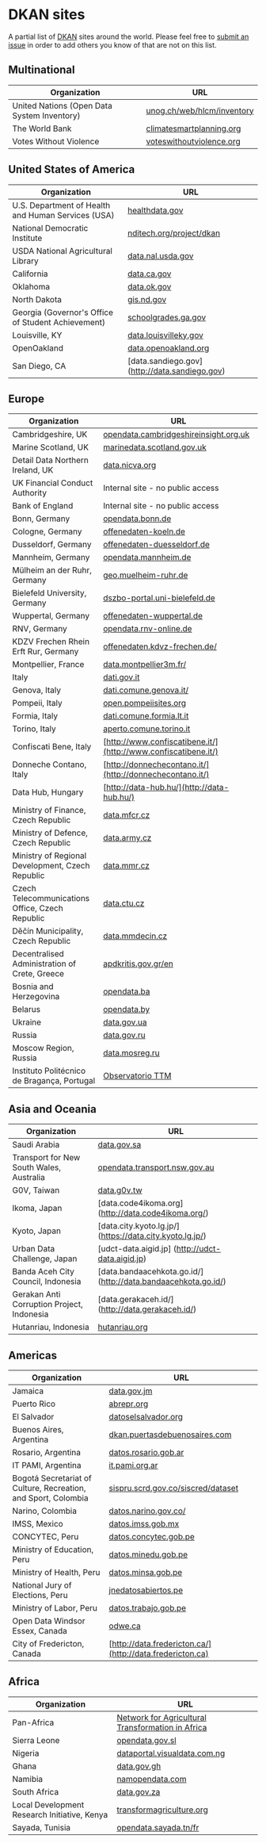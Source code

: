 # DKAN sites
A partial list of [DKAN](http://nucivic.com/dkan) sites around the world.  Please feel free to [submit an issue](https://github.com/NuCivic/dkan-sites/issues) in order to add others you know of that are not on this list.

## Multinational
| Organization        | URL           |
| ------------- | ------------- |
| United Nations (Open Data System Inventory)      | [unog.ch/web/hlcm/inventory](http://www3.unog.ch/web/hlcm/inventory/) |
| The World Bank      | [climatesmartplanning.org](http://climatesmartplanning.org) |
| Votes Without Violence | [voteswithoutviolence.org](https://www.voteswithoutviolence.org) |

## United States of America
| Organization        | URL           |
| ------------- | ------------- |
| U.S. Department of Health and Human Services (USA)      | [healthdata.gov](http://healthdata.gov) |
| National Democratic Institute      | [nditech.org/project/dkan](https://www.nditech.org/project/dkan) |
| USDA National Agricultural Library       | [data.nal.usda.gov](http://data.nal.usda.gov) |
| California      | [data.ca.gov](http://data.ca.gov) |
| Oklahoma      | [data.ok.gov](http://data.ok.gov) |
| North Dakota      | [gis.nd.gov](http://gis.nd.gov) |
| Georgia (Governor's Office of Student Achievement) | [schoolgrades.ga.gov](http://schoolgrades.ga.gov) |
| Louisville, KY | [data.louisvilleky.gov](https://data.louisvilleky.gov/) |
| OpenOakland      | [data.openoakland.org](http://data.openoakland.org) |
| San Diego, CA   | [data.sandiego.gov] (http://data.sandiego.gov) |

## Europe
| Organization        | URL           |
| ------------- | ------------- |
| Cambridgeshire, UK      | [opendata.cambridgeshireinsight.org.uk](http://opendata.cambridgeshireinsight.org.uk) |
| Marine Scotland, UK      | [marinedata.scotland.gov.uk](http://marinedata.scotland.gov.uk) |
| Detail Data Northern Ireland, UK | [data.nicva.org](http://data.nicva.org/) |
| UK Financial Conduct Authority | Internal site - no public access |
| Bank of England | Internal site - no public access |
| Bonn, Germany      | [opendata.bonn.de](http://opendata.bonn.de) |
| Cologne, Germany      | [offenedaten-koeln.de](http://www.offenedaten-koeln.de) |
| Dusseldorf, Germany | [offenedaten-duesseldorf.de](http://www.offenedaten-duesseldorf.de) |
| Mannheim, Germany | [opendata.mannheim.de](https://opendata.mannheim.de) |
| Mülheim an der Ruhr, Germany | [geo.muelheim-ruhr.de](https://geo.muelheim-ruhr.de/) |
| Bielefeld University, Germany | [dszbo-portal.uni-bielefeld.de](https://dszbo-portal.uni-bielefeld.de) |
| Wuppertal, Germany | [offenedaten-wuppertal.de](http://offenedaten-wuppertal.de) |
| RNV, Germany | [opendata.rnv-online.de](https://opendata.rnv-online.de/) |
| KDZV Frechen Rhein Erft Rur, Germany | [offenedaten.kdvz-frechen.de/](http://offenedaten.kdvz-frechen.de/) |
| Montpellier, France | [data.montpellier3m.fr/](http://data.montpellier3m.fr/) |
| Italy      | [dati.gov.it](http://dati.gov.it) |
| Genova, Italy      | [dati.comune.genova.it/](http://dati.comune.genova.it/) |
| Pompeii, Italy | [open.pompeiisites.org](http://open.pompeiisites.org) | 
| Formia, Italy | [dati.comune.formia.lt.it](http://dati.comune.formia.lt.it/) | 
| Torino, Italy | [aperto.comune.torino.it](http://aperto.comune.torino.it/) | 
| Confiscati Bene, Italy | [http://www.confiscatibene.it/](http://www.confiscatibene.it/) | 
| Donneche Contano, Italy | [http://donnechecontano.it/](http://donnechecontano.it/) | 
| Data Hub, Hungary | [http://data-hub.hu/](http://data-hub.hu/) | 
| Ministry of Finance, Czech Republic      | [data.mfcr.cz](http://data.mfcr.cz/) |
| Ministry of Defence, Czech Republic      | [data.army.cz](http://data.army.cz/) |
| Ministry of Regional Development, Czech Republic      | [data.mmr.cz](http://data.mmr.cz/) |
| Czech Telecommunications Office, Czech Republic | [data.ctu.cz](http://data.ctu.cz/) |
| Děčín Municipality, Czech Republic | [data.mmdecin.cz](http://data.mmdecin.cz/) |
| Decentralised Administration of Crete, Greece | [apdkritis.gov.gr/en](http://www.apdkritis.gov.gr/en) |
| Bosnia and Herzegovina | [opendata.ba](http://opendata.ba) | 
| Belarus | [opendata.by](http://opendata.by) |
| Ukraine      | [data.gov.ua](http://data.gov.ua/) |
| Russia      | [data.gov.ru](http://data.gov.ru/) |
| Moscow Region, Russia      | [data.mosreg.ru](http://data.mosreg.ru/) |
| Instituto Politécnico de Bragança, Portugal     | [Observatorio TTM](http://observatoriottm.ipb.pt/) 

## Asia and Oceania
| Organization        | URL           |
| ------------- | ------------- |
| Saudi Arabia | [data.gov.sa](http://data.gov.sa/) |
| Transport for New South Wales, Australia | [opendata.transport.nsw.gov.au](https://opendata.transport.nsw.gov.au/) |
|G0V, Taiwan | [data.g0v.tw](http://data.g0v.tw/) |
| Ikoma, Japan | [data.code4ikoma.org] (http://data.code4ikoma.org/) |
| Kyoto, Japan | [data.city.kyoto.lg.jp/] (https://data.city.kyoto.lg.jp/) |
| Urban Data Challenge, Japan | [udct-data.aigid.jp] (http://udct-data.aigid.jp) |
| Banda Aceh City Council, Indonesia | [data.bandaacehkota.go.id/] (http://data.bandaacehkota.go.id/) |
| Gerakan Anti Corruption Project, Indonesia | [data.gerakaceh.id/] (http://data.gerakaceh.id/) |
| Hutanriau, Indonesia      | [hutanriau.org](http://Hutanriau.org) |

## Americas
| Organization        | URL           |
| ------------- | ------------- |
| Jamaica      | [data.gov.jm](http://data.gov.jm) |
| Puerto Rico      | [abrepr.org](http://abrepr.org) |
| El Salvador      | [datoselsalvador.org](http://datoselsalvador.org) |
| Buenos Aires, Argentina      | [dkan.puertasdebuenosaires.com](http://dkan.puertasdebuenosaires.com) |
| Rosario, Argentina      | [datos.rosario.gob.ar](http://datos.rosario.gob.ar) |
| IT PAMI, Argentina      | [it.pami.org.ar](https://it.pami.org.ar/) |
| Bogotá Secretariat of Culture, Recreation, and Sport, Colombia      | [sispru.scrd.gov.co/siscred/dataset](http://sispru.scrd.gov.co/siscred/dataset) |
| Narino, Colombia | [datos.narino.gov.co/](http://datos.narino.gov.co/) |
| IMSS, Mexico | [datos.imss.gob.mx](http://datos.imss.gob.mx/) |
| CONCYTEC, Peru    | [datos.concytec.gob.pe](http://datos.concytec.gob.pe/) |
| Ministry of Education, Peru    | [datos.minedu.gob.pe](http://datos.minedu.gob.pe/) |
| Ministry of Health, Peru    | [datos.minsa.gob.pe](http://datos.minsa.gob.pe/) |
| National Jury of Elections, Peru    | [jnedatosabiertos.pe](http://jnedatosabiertos.pe/) |
| Ministry of Labor, Peru    | [datos.trabajo.gob.pe](http://datos.trabajo.gob.pe/) |
| Open Data Windsor Essex, Canada  | [odwe.ca](http://odwe.ca/) |
| City of Fredericton, Canada | [http://data.fredericton.ca/](http://data.fredericton.ca)


## Africa
| Organization        | URL           |
| ------------- | ------------- |
| Pan-Africa | [Network for Agricultural Transformation in Africa](http://transformagriculture.org) |
| Sierra Leone | [opendata.gov.sl](http://opendata.gov.sl) |
| Nigeria      | [dataportal.visualdata.com.ng](http://dataportal.visualdata.com.ng) |
| Ghana      | [data.gov.gh](http://data.gov.gh) |
| Namibia      | [namopendata.com](http://www.namopendata.com/demo/) |
| South Africa      | [data.gov.za](http://data.gov.za) |
| Local Development Research Initiative, Kenya     | [transformagriculture.org](http://transformagriculture.org) |
| Sayada, Tunisia     | [opendata.sayada.tn/fr](http://opendata.sayada.tn/fr) |

